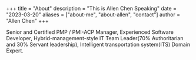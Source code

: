 +++
title = "About"
description = "This is Allen Chen Speaking"
date = "2023-03-20"
aliases = ["about-me", "about-allen", "contact"]
author = "Allen Chen"
+++

Senior and Certified PMP / PMI-ACP Manager, Experienced Software Developer, Hybrid-management-style IT Team Leader(70% Authoritarian and 30% Servant leadership), Intelligent transportation system(ITS) Domain Expert.


